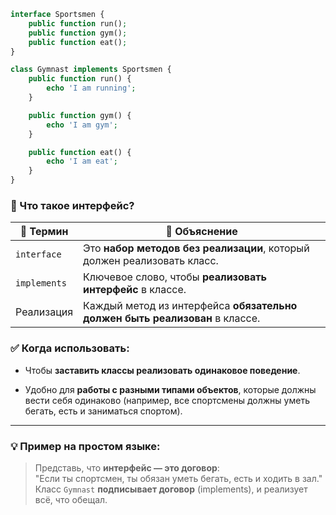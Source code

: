 
```php
interface Sportsmen {
    public function run();
    public function gym();
    public function eat();
}

class Gymnast implements Sportsmen {
    public function run() {
        echo 'I am running';
    }

    public function gym() {
        echo 'I am gym';
    }

    public function eat() {
        echo 'I am eat';
    }
}
```

### 🧠 Что такое интерфейс?

|📌 Термин|💬 Объяснение|
|---|---|
|`interface`|Это **набор методов без реализации**, который должен реализовать класс.|
|`implements`|Ключевое слово, чтобы **реализовать интерфейс** в классе.|
|Реализация|Каждый метод из интерфейса **обязательно должен быть реализован** в классе.|

### ✅ Когда использовать:

- Чтобы **заставить классы реализовать одинаковое поведение**.
    
- Удобно для **работы с разными типами объектов**, которые должны вести себя одинаково (например, все спортсмены должны уметь бегать, есть и заниматься спортом).
    

---

### 💡 Пример на простом языке:

> Представь, что **интерфейс — это договор**:  
> "Если ты спортсмен, ты обязан уметь бегать, есть и ходить в зал."  
> Класс `Gymnast` **подписывает договор** (implements), и реализует всё, что обещал.

